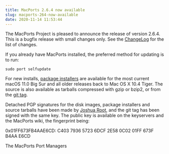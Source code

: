```yaml
---
title: MacPorts 2.6.4 now available
slug: macports-264-now-available
date: 2020-11-14 11:53:44
---
```


The MacPorts Project is pleased to announce the release of version
2.6.4. This is a bugfix release with small changes only. See the
[ChangeLog][1] for the list of changes.

If you already have MacPorts installed, the preferred method for
updating is to run:

    sudo port selfupdate

For new installs, [package installers][2] are available for the most current
macOS 11.0 Big Sur and all older releases back to Mac OS X 10.4 Tiger. The
source is also available as tarballs compressed with gzip or bzip2, or from the
[git tag][3].

Detached PGP signatures for the disk images, package installers and
source tarballs have been made by [Joshua Root][4], and the git tag has
been signed with the same key. The public key is available on the
keyservers and the MacPorts wiki, the fingerprint being:

0x01FF673FB4AAE6CD: C403 7936 5723 6DCF 2E58  0C02 01FF 673F B4AA E6CD

The MacPorts Port Managers

[1]: <https://github.com/macports/macports-base/blob/release-2.6/ChangeLog>
[2]: <https://www.macports.org/install.php>
[3]: <https://github.com/macports/macports-base/releases/tag/v2.6.4>
[4]: <https://trac.macports.org/wiki/jmr>
